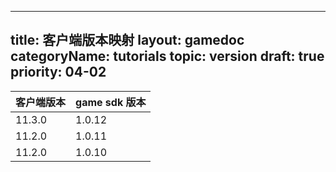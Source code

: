 
---
title: 客户端版本映射
layout: gamedoc
categoryName: tutorials
topic: version
draft: true
priority: 04-02
---

<!--  待 pm 确认后再展现给用户 -->

| 客户端版本 | game sdk 版本|
|-|-|
|11.3.0|1.0.12|
|11.2.0|1.0.11|
|11.2.0|1.0.10|
